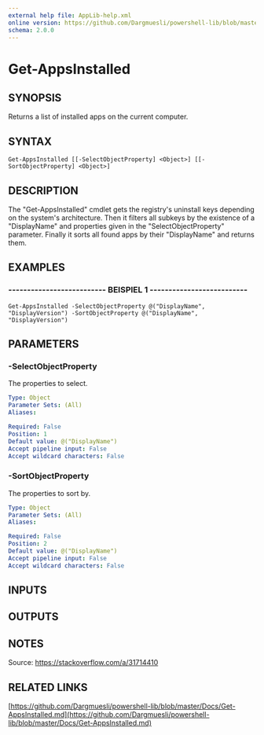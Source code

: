 ```yaml
---
external help file: AppLib-help.xml
online version: https://github.com/Dargmuesli/powershell-lib/blob/master/Docs/Get-AppsInstalled.md
schema: 2.0.0
---
```


# Get-AppsInstalled

## SYNOPSIS
Returns a list of installed apps on the current computer.

## SYNTAX

```
Get-AppsInstalled [[-SelectObjectProperty] <Object>] [[-SortObjectProperty] <Object>]
```

## DESCRIPTION
The "Get-AppsInstalled" cmdlet gets the registry's uninstall keys depending on the system's architecture.
Then it filters all subkeys by the existence of a "DisplayName" and properties given in the "SelectObjectProperty" parameter.
Finally it sorts all found apps by their "DisplayName" and returns them.

## EXAMPLES

### -------------------------- BEISPIEL 1 --------------------------
```
Get-AppsInstalled -SelectObjectProperty @("DisplayName", "DisplayVersion") -SortObjectProperty @("DisplayName", "DisplayVersion")
```

## PARAMETERS

### -SelectObjectProperty
The properties to select.

```yaml
Type: Object
Parameter Sets: (All)
Aliases: 

Required: False
Position: 1
Default value: @("DisplayName")
Accept pipeline input: False
Accept wildcard characters: False
```

### -SortObjectProperty
The properties to sort by.

```yaml
Type: Object
Parameter Sets: (All)
Aliases: 

Required: False
Position: 2
Default value: @("DisplayName")
Accept pipeline input: False
Accept wildcard characters: False
```

## INPUTS

## OUTPUTS

## NOTES
Source: https://stackoverflow.com/a/31714410

## RELATED LINKS

[https://github.com/Dargmuesli/powershell-lib/blob/master/Docs/Get-AppsInstalled.md](https://github.com/Dargmuesli/powershell-lib/blob/master/Docs/Get-AppsInstalled.md)

